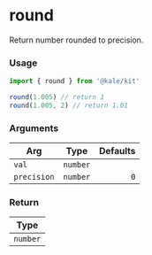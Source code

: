 # round

Return number rounded to precision.

### Usage

```ts
import { round } from '@kale/kit'

round(1.005) // return 1
round(1.005, 2) // return 1.01
```

### Arguments

| Arg         |   Type   | Defaults |
| ----------- | :------: | -------: |
| `val`       | `number` |          |
| `precision` | `number` |      `0` |

### Return

|   Type   |
| :------: |
| `number` |
